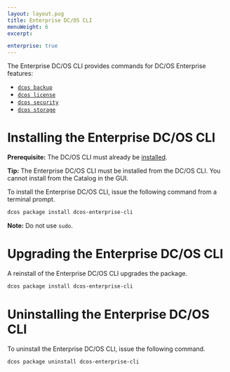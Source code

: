 ```yaml
---
layout: layout.pug
title: Enterprise DC/OS CLI
menuWeight: 6
excerpt:

enterprise: true
---
```


The Enterprise DC/OS CLI provides commands for DC/OS Enterprise features: 

- [`dcos backup`](/1.11/cli/command-reference/dcos-backup)
- [`dcos license`](/1.11/cli/command-reference/dcos-license)
- [`dcos security`](/1.11/cli/command-reference/dcos-security)
- [`dcos storage`](/1.11/cli/command-reference/dcos-storage)

# <a name="ent-cli-install"></a>Installing the Enterprise DC/OS CLI

**Prerequisite:** The DC/OS CLI must already be [installed](/1.11/cli/install/).

**Tip:** The Enterprise DC/OS CLI must be installed from the DC/OS CLI. You cannot install from the Catalog in the GUI.

To install the Enterprise DC/OS CLI, issue the following command from a terminal prompt.

```bash
dcos package install dcos-enterprise-cli
```

**Note:** Do not use `sudo`.


# <a name="ent-cli-upgrade"></a>Upgrading the Enterprise DC/OS CLI

A reinstall of the Enterprise DC/OS CLI upgrades the package.

```bash
dcos package install dcos-enterprise-cli
```


# <a name="ent-cli-uninstall"></a>Uninstalling the Enterprise DC/OS CLI

To uninstall the Enterprise DC/OS CLI, issue the following command.

```bash
dcos package uninstall dcos-enterprise-cli
```
